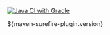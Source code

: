 [![Java CI with Gradle](https://github.com/Silenco3618/testRegistration/actions/workflows/gradle-publish.yml/badge.svg)](https://github.com/Silenco3618/testRegistration/actions/workflows/gradle-publish.yml)

<version>${maven-surefire-plugin.version}</version>
